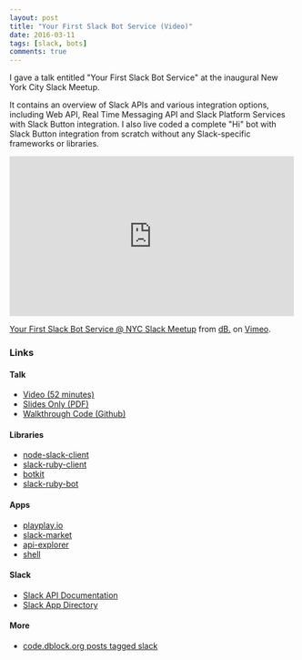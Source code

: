 ```yaml
---
layout: post
title: "Your First Slack Bot Service (Video)"
date: 2016-03-11
tags: [slack, bots]
comments: true
---
```

I gave a talk entitled "Your First Slack Bot Service" at the inaugural New York City Slack Meetup.

It contains an overview of Slack APIs and various integration options, including Web API, Real Time Messaging API and Slack Platform Services with Slack Button integration. I also live coded a complete "Hi" bot with Slack Button integration from scratch without any Slack-specific frameworks or libraries.

<iframe src="https://player.vimeo.com/video/158686783" width="500" height="281" frameborder="0" webkitallowfullscreen mozallowfullscreen allowfullscreen></iframe>
<p><a href="https://vimeo.com/158686783">Your First Slack Bot Service @ NYC Slack Meetup</a> from <a href="https://vimeo.com/user280176">dB.</a> on <a href="https://vimeo.com">Vimeo</a>.</p>

### Links

#### Talk

* [Video (52 minutes)](https://vimeo.com/158686783)
* [Slides Only (PDF)](http://www.slideshare.net/dblockdotorg/your-first-slack-bot-service-nyc-slack-meetup)
* [Walkthrough Code (Github)](https://github.com/dblock/your-first-slack-ruby-bot-in-ruby)

#### Libraries

* [node-slack-client](https://github.com/slackhq/node-slack-client)
* [slack-ruby-client](https://github.com/dblock/slack-ruby-client)
* [botkit](https://github.com/howdyai/botkit)
* [slack-ruby-bot](https://github.com/dblock/slack-ruby-bot)

#### Apps

* [playplay.io](http://playplay.io)
* [slack-market](http://market.playplay.io)
* [api-explorer](http://api-explorer.playplay.io)
* [shell](http://shell.playplay.io)

#### Slack

* [Slack API Documentation](https://api.slack.com/)
* [Slack App Directory](https://slack.com/apps)

#### More

* [code.dblock.org posts tagged slack](/tags/slack)

